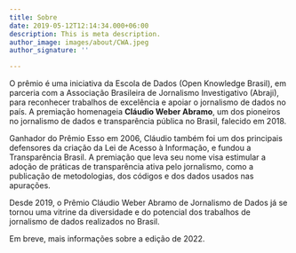 ```yaml
---
title: Sobre
date: 2019-05-12T12:14:34.000+06:00
description: This is meta description.
author_image: images/about/CWA.jpeg
author_signature: ''

---
```

O prêmio é uma iniciativa da Escola de Dados (Open Knowledge Brasil), em parceria com a Associação Brasileira de Jornalismo Investigativo (Abraji), para reconhecer trabalhos de excelência e apoiar o jornalismo de dados no país. A premiação homenageia **Cláudio Weber Abramo**, um dos pioneiros no jornalismo de dados e transparência pública no Brasil, falecido em 2018.

Ganhador do Prêmio Esso em 2006,  Cláudio também foi um dos principais defensores da criação da Lei de Acesso à Informação, e fundou a Transparência Brasil. A premiação que leva seu nome visa estimular a adoção de práticas de transparência ativa pelo jornalismo, como a publicação de metodologias, dos códigos e dos dados usados nas apurações.

Desde 2019, o Prêmio Cláudio Weber Abramo de Jornalismo de Dados já se tornou uma vitrine da diversidade e do potencial dos trabalhos de jornalismo de dados realizados no Brasil.

Em breve, mais informações sobre a edição de 2022.